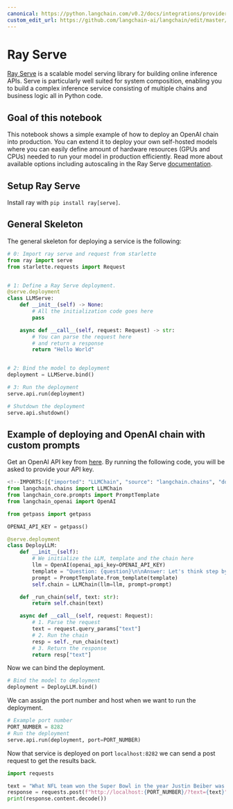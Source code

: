 ```yaml
---
canonical: https://python.langchain.com/v0.2/docs/integrations/providers/ray_serve/
custom_edit_url: https://github.com/langchain-ai/langchain/edit/master/docs/docs/integrations/providers/ray_serve.ipynb
---
```


# Ray Serve

[Ray Serve](https://docs.ray.io/en/latest/serve/index.html) is a scalable model serving library for building online inference APIs. Serve is particularly well suited for system composition, enabling you to build a complex inference service consisting of multiple chains and business logic all in Python code. 

## Goal of this notebook
This notebook shows a simple example of how to deploy an OpenAI chain into production. You can extend it to deploy your own self-hosted models where you can easily define amount of hardware resources (GPUs and CPUs) needed to run your model in production efficiently. Read more about available options including autoscaling in the Ray Serve [documentation](https://docs.ray.io/en/latest/serve/getting_started.html).


## Setup Ray Serve
Install ray with `pip install ray[serve]`. 

## General Skeleton

The general skeleton for deploying a service is the following:


```python
# 0: Import ray serve and request from starlette
from ray import serve
from starlette.requests import Request


# 1: Define a Ray Serve deployment.
@serve.deployment
class LLMServe:
    def __init__(self) -> None:
        # All the initialization code goes here
        pass

    async def __call__(self, request: Request) -> str:
        # You can parse the request here
        # and return a response
        return "Hello World"


# 2: Bind the model to deployment
deployment = LLMServe.bind()

# 3: Run the deployment
serve.api.run(deployment)
```


```python
# Shutdown the deployment
serve.api.shutdown()
```

## Example of deploying and OpenAI chain with custom prompts

Get an OpenAI API key from [here](https://platform.openai.com/account/api-keys). By running the following code, you will be asked to provide your API key.


```python
<!--IMPORTS:[{"imported": "LLMChain", "source": "langchain.chains", "docs": "https://api.python.langchain.com/en/latest/chains/langchain.chains.llm.LLMChain.html", "title": "Ray Serve"}, {"imported": "PromptTemplate", "source": "langchain_core.prompts", "docs": "https://api.python.langchain.com/en/latest/prompts/langchain_core.prompts.prompt.PromptTemplate.html", "title": "Ray Serve"}, {"imported": "OpenAI", "source": "langchain_openai", "docs": "https://api.python.langchain.com/en/latest/llms/langchain_openai.llms.base.OpenAI.html", "title": "Ray Serve"}]-->
from langchain.chains import LLMChain
from langchain_core.prompts import PromptTemplate
from langchain_openai import OpenAI
```


```python
from getpass import getpass

OPENAI_API_KEY = getpass()
```


```python
@serve.deployment
class DeployLLM:
    def __init__(self):
        # We initialize the LLM, template and the chain here
        llm = OpenAI(openai_api_key=OPENAI_API_KEY)
        template = "Question: {question}\n\nAnswer: Let's think step by step."
        prompt = PromptTemplate.from_template(template)
        self.chain = LLMChain(llm=llm, prompt=prompt)

    def _run_chain(self, text: str):
        return self.chain(text)

    async def __call__(self, request: Request):
        # 1. Parse the request
        text = request.query_params["text"]
        # 2. Run the chain
        resp = self._run_chain(text)
        # 3. Return the response
        return resp["text"]
```

Now we can bind the deployment.


```python
# Bind the model to deployment
deployment = DeployLLM.bind()
```

We can assign the port number and host when we want to run the deployment. 


```python
# Example port number
PORT_NUMBER = 8282
# Run the deployment
serve.api.run(deployment, port=PORT_NUMBER)
```

Now that service is deployed on port `localhost:8282` we can send a post request to get the results back.


```python
import requests

text = "What NFL team won the Super Bowl in the year Justin Beiber was born?"
response = requests.post(f"http://localhost:{PORT_NUMBER}/?text={text}")
print(response.content.decode())
```